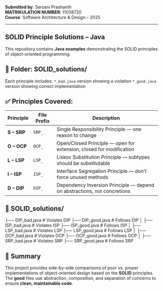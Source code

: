 **Submitted by**:         Sersani Prashanth  
**MATRIKULATION NUMBER**: 11038720  
**Course**: Software Architecture & Design – 2025  

**************************************************************************************************************************************************************************************************


## SOLID Principle Solutions – Java

This repository contains **Java examples** demonstrating the SOLID principles of object-oriented programming.

## 📁 Folder: SOLID_solutions/

Each principle includes:
`*_bad.java` version showing a violation
`*_good.java` version showing correct implementation

## ✅ Principles Covered:

| Principle | File Prefix | Description |
|----------|-------------|-------------|
| **S – SRP** | `SRP_` | Single Responsibility Principle — one reason to change |
| **O – OCP** | `OCP_` | Open/Closed Principle — open for extension, closed for modification |
| **L – LSP** | `LSP_` | Liskov Substitution Principle — subtypes should be substitutable |
| **I – ISP** | `ISP_` | Interface Segregation Principle — don’t force unused methods |
| **D – DIP** | `DIP_` | Dependency Inversion Principle — depend on abstractions, not concretions |


## 📁 SOLID_solutions/

├── DIP_bad.java       # Violates DIP
├── DIP_good.java      # Follows DIP
│
├── ISP_bad.java       # Violates ISP
├── ISP_good.java      # Follows ISP
│
├── LSP_bad.java       # Violates LSP
├── LSP_good.java      # Follows LSP
│
├── OCP_bad.java       # Violates OCP
├── OCP_good.java      # Follows OCP
│
├── SRP_bad.java       # Violates SRP
├── SRP_good.java      # Follows SRP


## 🧠 Summary

This project provides side-by-side comparisons of poor vs. proper implementations of object-oriented design based on the **SOLID** principles.  
The **good** files use abstraction, composition, and separation of concerns to ensure **clean, maintainable code**.



